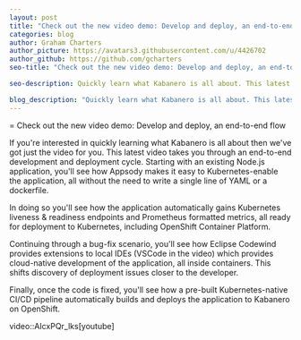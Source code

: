 ```yaml
---
layout: post
title: "Check out the new video demo: Develop and deploy, an end-to-end flow."
categories: blog
author: Graham Charters
author_picture: https://avatars3.githubusercontent.com/u/4426702
author_github: https://github.com/gcharters
seo-title: "Check out the new video demo: Develop and deploy, an end-to-end flow."

seo-description: Quickly learn what Kabanero is all about. This latest video takes you through an end-to-end development and deployment cycle.

blog_description: "Quickly learn what Kabanero is all about. This latest video takes you through an end-to-end development and deployment cycle."
---
```

= Check out the new video demo: Develop and deploy, an end-to-end flow

If you're interested in quickly learning what Kabanero is all about then we've got just the video for you. This latest video takes you through an end-to-end development and deployment cycle. Starting with an existing Node.js application, you'll see how Appsody makes it easy to Kubernetes-enable the application, all without the need to write a single line of YAML or a dockerfile.

In doing so you'll see how the application automatically gains Kubernetes liveness & readiness endpoints and Prometheus formatted metrics, all ready for deployment to Kubernetes, including OpenShift Container Platform.

Continuing through a bug-fix scenario, you'll see how Eclipse Codewind provides extensions to local IDEs (VSCode in the video) which provides cloud-native development of the application, all inside containers.
This shifts discovery of deployment issues closer to the developer.

Finally, once the code is fixed, you'll see how a pre-built Kubernetes-native CI/CD pipeline automatically builds and deploys the application to Kabanero on OpenShift.

video::AIcxPQr_lks[youtube]
